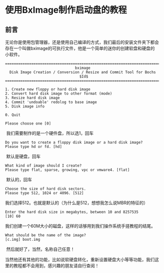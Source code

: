 # 使用BxImage制作启动盘的教程

## 前言

​	无论你是使用包管理器，还是使用自己编译的方式，我们最后的安装文件夹下都会存在一个叫做bximage的可执行文件，他是一个简单的迷你的创建软盘和硬盘的小软件。

```
========================================================================
                                bximage
  Disk Image Creation / Conversion / Resize and Commit Tool for Bochs
                                  $Id$
========================================================================

1. Create new floppy or hard disk image
2. Convert hard disk image to other format (mode)
3. Resize hard disk image
4. Commit 'undoable' redolog to base image
5. Disk image info

0. Quit

Please choose one [0] 
```

​	我们需要制作的是一个硬件盘，所以选1，回车

```
Do you want to create a floppy disk image or a hard disk image?
Please type hd or fd. [hd] 
```

​	默认是硬盘，回车

```
What kind of image should I create?
Please type flat, sparse, growing, vpc or vmware4. [flat] 
```

​	默认的，回车

```
Choose the size of hard disk sectors.
Please type 512, 1024 or 4096. [512] 
```

​	我们选择512。也就是默认的（为什么是512，想想我怎么说MBR的特征的）

```
Enter the hard disk size in megabytes, between 10 and 8257535
[10] 60 
```

​	我们创建一个60M大小的磁盘，这样的话够用到我们操作系统手搓教程的结尾。

```
What should be the name of the image?
[c.img] boot.img 
```

​	然后就好了，当然，名称自己任意！

​	当然他还有其他的功能，比如说软硬盘转化，重新设置硬盘大小等等功能，我们这里的教程都不会用到，感兴趣的朋友请自行查阅！